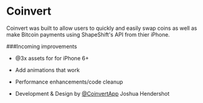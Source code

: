 Coinvert
========

Coinvert was built to allow users to quickly and easily swap coins as well as make Bitcoin payments using ShapeShift's API from thier iPhone.

###Incoming improvements
- @3x assets for for iPhone 6+
- Add animations that work
- Performance enhancements/code cleanup

- Development & Design by [@CoinvertApp](https://twitter.com/coinvertapp) Joshua Hendershot
